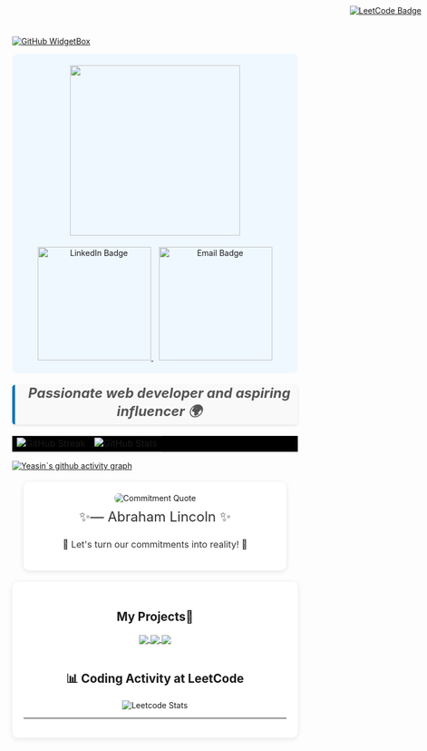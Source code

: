 
[![GitHub WidgetBox](https://github-widgetbox.vercel.app/api/profile?username=Yabe12&data=followers,repositories,stars,commits&theme=viridescent)](https://github.com/Yabe12)
<!-- <h3 align ="center"> <strong> Let`s Code.Build & FUN </strong> </h3>  -->
<div align="left" width="100%" height="100%">
 



<div style="background-color: #f0f8ff; padding: 20px; border-radius: 10px;">
<div id="header" align="center">
    <!-- GIF Image -->
    <img src="https://i.giphy.com/media/v1.Y2lkPTc5MGI3NjExem9pdDNmdjczb25pMzVrbGRvYWlzbzR2OHJmMGFmaXZka2tlODJ1ZSZlcD12MV9pbnRlcm5hbF9naWZfYnlfaWQmY3Q9Zw/CcwLAV11cALh3OuEJ5/giphy.gif" width="300" style="margin-bottom: 10px;" />
 <!-- Social Badges -->
    <div id="badges" style="margin-top: 10px;">
        <!-- LinkedIn Badge -->
        <a href="https://www.linkedin.com/in/yeabsira-behailu-19504b285/" target="_blank">
            <img src="https://img.shields.io/badge/LinkedIn-black?style=for-the-badge&logo=linkedin&logoColor=white" alt="LinkedIn Badge" width="200" />
        </a>
  <!-- Email Badge -->
        <a href="mailto:yeabsirabehailu92@gmail.com" target="_blank" style="margin-left: 10px;">
            <img src="https://img.shields.io/badge/Email-black?style=for-the-badge&logo=gmail&logoColor=white" alt="Email Badge" width="200" />
        </a>
    </div>
</div>

</div>
    <blockquote style="text-align: center; font-size: 24px; font-weight: bold; color: #555; border-left: 5px solid #0077B5; padding-left: 10px; margin: 20px 0; font-style: italic; background-color: #f9f9f9; border-radius: 5px; box-shadow: 0 2px 5px rgba(0, 0, 0, 0.1);">
        Passionate web developer and aspiring influencer 🌍
    </blockquote>
 






<div align="center" style="background-color:black;">
  <table style="background-color:black; border-collapse:collapse;">
    <tr>
      <td style="background-color:black;">
        <img src="https://github-readme-streak-stats.herokuapp.com/?user=Yabe12&theme=black-ice&hide_border=true" alt="GitHub Streak" />
      </td>
      <td style="background-color:black;">
        <img src="https://github-readme-stats.vercel.app/api?username=Yabe12&show_icons=true&locale=en&theme=dark&hide_border=true" alt="GitHub Stats" />
      </td>
    </tr>
  </table>
</div>


[![Yeasin`s github activity graph](https://github-readme-activity-graph.vercel.app/graph?username=Yabe12&theme=github-compact)](https://github.com/Yabe12/github-readme-activity-graph)


<div style="text-align: center; margin: 20px; background-color: white; padding: 20px; border-radius: 10px; box-shadow: 0 2px 10px rgba(0, 0, 0, 0.1);">
    <img src="https://dummyimage.com/600x100/000/fff&text=Commitment+is+what+transforms+a+promise+into+reality" alt="Commitment Quote" style="border-radius: 10px;" />
    <p style="font-size: 24px; color: #333; margin-top: 10px;">✨— Abraham Lincoln ✨</p>
    <p style="font-size: 16px; color: #333; margin-top: 5px;">💪 Let's turn our commitments into reality! 💖</p>
</div>





<div align="center" style="background-color: white; padding: 20px; border-radius: 10px; box-shadow: 0 2px 10px rgba(0, 0, 0, 0.1);">



<h2> My Projects📁</h2>
<a href="https://github.com/Yabe12/kuraz-project-.git">
  <img align="center" src="https://github-readme-stats.vercel.app/api/pin/?username=Yabe12&theme=react&repo=kuraz-project-" />
</a>
<a href="https://github.com/Yabe12/BACKEND-BUSINESS-DIRECTORY.git">
  <img align="center" src="https://github-readme-stats.vercel.app/api/pin/?username=Yabe12&theme=react&repo=BACKEND-BUSINESS-DIRECTORY" />
</a>
<a href="https://github.com/Yabe12/Techtonic-constitution.git">
  <img align="center" src="https://github-readme-stats.vercel.app/api/pin/?username=Yabe12&theme=react&repo=Techtonic-constitution" />
</a>




<br>
<br>
 
 ## 📊 Coding Activity at LeetCode   <!-- LeetCode Badge with Smart Positioning -->
  <a href="https://leetcode.com/u/yabe12/" target="_blank" rel="noreferrer" style="position: absolute; top: 10px; right: 10px;">
      <img src="https://img.shields.io/badge/LeetCode-FFA116?style=flat&logo=leetcode&logoColor=white" alt="LeetCode Badge" />
  </a>
<div align="center" style="position: relative; display: inline-block;">

  <!-- LeetCode Heatmap -->
  <img src="https://leetcard.jacoblin.cool/yabe12?ext=heatmap&theme=dark&width=900&height=400" alt="Leetcode Stats" />



</div>


---





